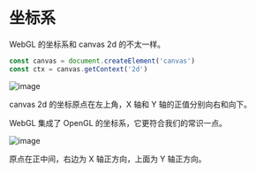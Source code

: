# 坐标系

WebGL 的坐标系和 canvas 2d 的不太一样。

```js
const canvas = document.createElement('canvas')
const ctx = canvas.getContext('2d')
```

![image](https://user-images.githubusercontent.com/25923128/120576159-e993b300-c454-11eb-881c-dd2b169a9f36.png)

canvas 2d 的坐标原点在左上角，X 轴和 Y 轴的正值分别向右和向下。

WebGL 集成了 OpenGL 的坐标系，它更符合我们的常识一点。

![image](https://user-images.githubusercontent.com/25923128/120579185-a982ff00-c459-11eb-9d8e-0fa6de2103d3.png)

原点在正中间，右边为 X 轴正方向，上面为 Y 轴正方向。

